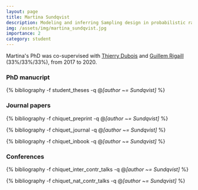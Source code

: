 ```yaml
---
layout: page
title: Martina Sundqvist
description: Modeling and inferring Sampling design in probabilistic random network models (2016-2019)
img: /assets/img/martina_sundqvist.jpg
importance: 2
category: student
---
```


Martina's PhD was co-supervised with [Thierry
Dubois](https://science.curie.fr/recherche/recherche-translationnelle/equipe-dubois/membres/)
and [Guillem
Rigaill](http://www.math-evry.cnrs.fr/members/grigaill/welcome)
(33%/33%/33%), from 2017 to 2020.

### PhD manucript

<div class="publications">

{% bibliography -f student_theses -q @*[author ~= Sundqvist]* %}

</div>

### Journal papers

<div class="publications">

{% bibliography -f chiquet_preprint -q @*[author ~= Sundqvist]* %}

{% bibliography -f chiquet_journal -q @*[author ~= Sundqvist]* %}

{% bibliography -f chiquet_inbook -q @*[author ~= Sundqvist]* %}

</div>


### Conferences

<div class="publications">

{% bibliography -f chiquet_inter_contr_talks -q @*[author ~= Sundqvist]* %}

{% bibliography -f chiquet_nat_contr_talks -q @*[author ~= Sundqvist]* %}

</div>
